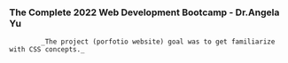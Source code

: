 <h3>The Complete 2022 Web Development Bootcamp - Dr.Angela Yu</h3>


            _The project (porfotio website) goal was to get familiarize with CSS concepts._
